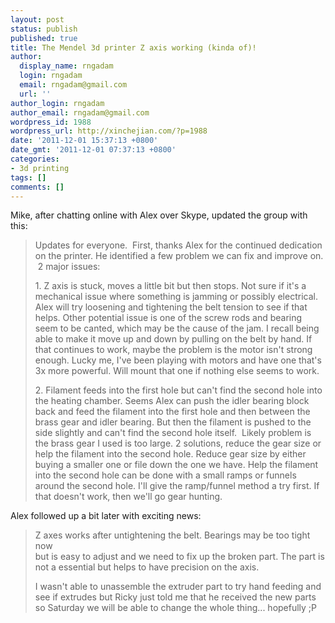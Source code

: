 ```yaml
---
layout: post
status: publish
published: true
title: The Mendel 3d printer Z axis working (kinda of)!
author:
  display_name: rngadam
  login: rngadam
  email: rngadam@gmail.com
  url: ''
author_login: rngadam
author_email: rngadam@gmail.com
wordpress_id: 1988
wordpress_url: http://xinchejian.com/?p=1988
date: '2011-12-01 15:37:13 +0800'
date_gmt: '2011-12-01 07:37:13 +0800'
categories:
- 3d printing
tags: []
comments: []
---
```

<p><!--:en-->
<div>Mike, after chatting online with Alex over Skype, updated the group with this:</div></p>
<blockquote>
<div>Updates for everyone. &nbsp;First, thanks Alex for the continued dedication on the printer. He identified a few problem we can fix and improve on. &nbsp;2 major issues:</div></p>
<div>1. Z axis is stuck, moves a little bit but then stops. Not sure if it's a mechanical issue where something is jamming or possibly electrical. Alex will try loosening and tightening the belt tension to see if that helps. Other potential issue is one of the screw rods and bearing seem to be canted, which may be the cause of the jam. I recall being able to make it move up and down by pulling on the belt by hand. If that continues to work, maybe the problem is the motor isn't strong enough. Lucky me, I've been playing with motors and have one that's 3x more powerful. Will mount that one if nothing else seems to work.</div></p>
<div>2. Filament feeds into the first hole but can't find the second hole into the heating chamber. Seems Alex can push the idler bearing block back and feed the filament into the first hole and then between the brass gear and idler bearing. But then the filament is pushed to the side slightly and can't find the second hole itself. &nbsp;Likely problem is the brass gear I used is too large. 2 solutions, reduce the gear size or help the filament into the second hole. Reduce gear size by either buying a smaller one or file down the one we have. Help the filament into the second hole can be done with a small ramps or funnels around the second hole. I'll give the ramp/funnel method a try first. If that doesn't work, then we'll go gear hunting.</div></blockquote></p>
<div>Alex followed up a bit later with exciting news:</div></p>
<blockquote>
<div>Z axes works after untightening the belt. Bearings may be too tight now<br />
but is easy to adjust and we need to fix up the broken part. The part is<br />
not a essential but helps to have precision on the axis.</p>
<p>I wasn't able to unassemble the extruder part to try hand feeding and<br />
see if extrudes but Ricky just told me that he received the new parts<br />
so Saturday we will be able to change the whole thing... hopefully ;P</div></blockquote><!--:--></p>
